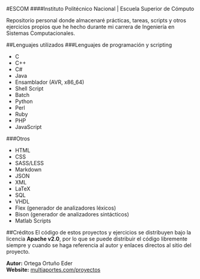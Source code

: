 #ESCOM
####Instituto Politécnico Nacional | Escuela Superior de Cómputo  

Repositorio personal donde almacenaré prácticas, tareas, scripts y otros ejercicios propios que he hecho durante mi carrera de Ingeniería en Sistemas Computacionales.

##Lenguajes utilizados
###Lenguajes de programación y scripting
- C
- C++
- C#
- Java
- Ensamblador (AVR, x86_64)
- Shell Script
- Batch
- Python
- Perl
- Ruby
- PHP
- JavaScript

###Otros
- HTML
- CSS
- SASS/LESS
- Markdown
- JSON
- XML
- LaTeX
- SQL
- VHDL
- Flex (generador de analizadores léxicos)
- Bison (generador de analizadores sintácticos)
- Matlab Scripts

##Créditos
El código de estos proyectos y ejercicios se distribuyen bajo la licencia **Apache v2.0**, por lo que se puede distribuir el código libremente siempre y cuando se haga referencia al autor y enlaces directos al sitio del proyecto.

**Autor:** Ortega Ortuño Eder  
**Website:** [multiaportes.com/proyectos](http://www.multiaportes.com/proyectos)
